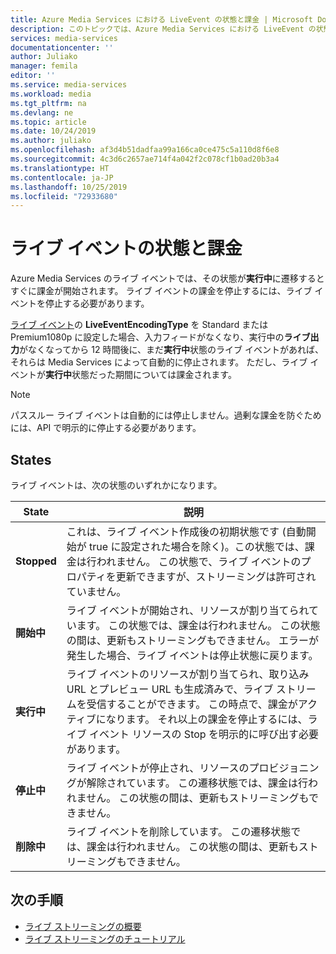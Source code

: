 ```yaml
---
title: Azure Media Services における LiveEvent の状態と課金 | Microsoft Docs
description: このトピックでは、Azure Media Services における LiveEvent の状態と課金について、その概要を説明します。
services: media-services
documentationcenter: ''
author: Juliako
manager: femila
editor: ''
ms.service: media-services
ms.workload: media
ms.tgt_pltfrm: na
ms.devlang: ne
ms.topic: article
ms.date: 10/24/2019
ms.author: juliako
ms.openlocfilehash: af3d4b51dadfaa99a166ca0ce475c5a110d8f6e8
ms.sourcegitcommit: 4c3d6c2657ae714f4a042f2c078cf1b0ad20b3a4
ms.translationtype: HT
ms.contentlocale: ja-JP
ms.lasthandoff: 10/25/2019
ms.locfileid: "72933680"
---
```

# <a name="live-event-states-and-billing"></a>ライブ イベントの状態と課金

Azure Media Services のライブ イベントでは、その状態が**実行中**に遷移するとすぐに課金が開始されます。 ライブ イベントの課金を停止するには、ライブ イベントを停止する必要があります。

[ライブ イベント](https://docs.microsoft.com/rest/api/media/liveevents)の **LiveEventEncodingType** を Standard または Premium1080p に設定した場合、入力フィードがなくなり、実行中の**ライブ出力**がなくなってから 12 時間後に、まだ**実行中**状態のライブ イベントがあれば、それらは Media Services によって自動的に停止されます。 ただし、ライブ イベントが**実行中**状態だった期間については課金されます。

> [!NOTE]
> パススルー ライブ イベントは自動的には停止しません。過剰な課金を防ぐためには、API で明示的に停止する必要があります。 

## <a name="states"></a>States

ライブ イベントは、次の状態のいずれかになります。

|State|説明|
|---|---|
|**Stopped**| これは、ライブ イベント作成後の初期状態です (自動開始が true に設定された場合を除く)。この状態では、課金は行われません。 この状態で、ライブ イベントのプロパティを更新できますが、ストリーミングは許可されていません。|
|**開始中**| ライブ イベントが開始され、リソースが割り当てられています。 この状態では、課金は行われません。 この状態の間は、更新もストリーミングもできません。 エラーが発生した場合、ライブ イベントは停止状態に戻ります。|
|**実行中**| ライブ イベントのリソースが割り当てられ、取り込み URL とプレビュー URL も生成済みで、ライブ ストリームを受信することができます。 この時点で、課金がアクティブになります。 それ以上の課金を停止するには、ライブ イベント リソースの Stop を明示的に呼び出す必要があります。|
|**停止中**| ライブ イベントが停止され、リソースのプロビジョニングが解除されています。 この遷移状態では、課金は行われません。 この状態の間は、更新もストリーミングもできません。|
|**削除中**| ライブ イベントを削除しています。 この遷移状態では、課金は行われません。 この状態の間は、更新もストリーミングもできません。|

## <a name="next-steps"></a>次の手順

- [ライブ ストリーミングの概要](live-streaming-overview.md)
- [ライブ ストリーミングのチュートリアル](stream-live-tutorial-with-api.md)
